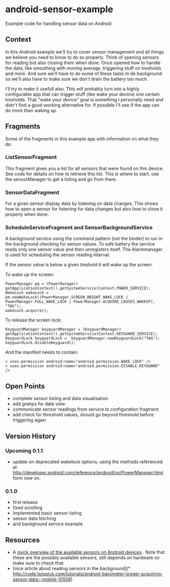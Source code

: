 android-sensor-example
======================

Example code for handling sensor data on Android

## Context

In this Android example we'll try to cover sensor management and all things we believe you need to
know to do so properly. Think of opening sensors for reading but also closing them when done. Once
opened how to handle the data, like smoothing with moving average, triggering stuff on tresholds
and more. And sure we'll have to do some of these tasks in de background so we'll also have to make
sure we don't drain the battery too much.

I'll try to make it usefull also. This will probably turn into a highly configurable app that can
trigger stuff (like wake your device) one certain tresholds. That "wake your device" goal is
something I personally need and didn't find a good working alternative for. If possible I'll see
if the app can do more than waking up.

## Fragments

Some of the fragments in this example app with information on what they do.

### ListSensorFragment

This fragment gives you a list for all sensors that were found on this device. See code for details
on how to retrieve this list. This is where to start, use the sensorManager to get a listing
and go from there.

### SensorDataFragment

For a given sensor display data by listening on data changes. This shows how to open a sensor for
listening for data changes but also how to close it properly when done.

### ScheduleServiceFragment and SensorBackgroundService

A background service using the command pattern (not the binder) to run in the background checking
for sensor values. To safe battery the service reads only one sensor value and then unregisters
itself. The Alarmmanager is used for scheduling the sensor reading interval.

If the sensor value is below a given treshold it will wake up the screen.

To wake up the screen:

    PowerManager pm = (PowerManager) getApplicationContext().getSystemService(Context.POWER_SERVICE);
    WakeLock wakeLock = pm.newWakeLock((PowerManager.SCREEN_BRIGHT_WAKE_LOCK | PowerManager.FULL_WAKE_LOCK | PowerManager.ACQUIRE_CAUSES_WAKEUP), "TAG");
    wakeLock.acquire();

To release the screen lock:

    KeyguardManager keyguardManager = (KeyguardManager) getApplicationContext().getSystemService(Context.KEYGUARD_SERVICE);
    KeyguardLock keyguardLock =  keyguardManager.newKeyguardLock("TAG");
    keyguardLock.disableKeyguard();

And the manifest needs to contain:

    < uses-permission android:name="android.permission.WAKE_LOCK" />
    < uses-permission android:name="android.permission.DISABLE_KEYGUARD" />

## Open Points

* complete sensor listing and data visualisation
* add grahps for data view
* communicate sensor readings from service to configuration fragment
* add check for threshold values, should go beyond threshold before triggering again

## Version History

### Upcoming 0.1.1

* update on deprecated wakelock options, using the methods referenced at http://developer.android.com/reference/android/os/PowerManager.html form now on.

### 0.1.0

* first release
* fixed scrolling
* implemented basic sensor listing
* sensor data fetching
* and background service example

## Resources

* A [quick overview of the available sensors on Android devices](http://developer.android.com/guide/topics/sensors/sensors_overview.html)
. Note that these are the possibly available sensors, still depends on hardware so make sure to
check that:
* [nice article about reading sensors in the background](* http://code.tutsplus.com/tutorials/android-barometer-logger-acquiring-sensor-data--mobile-10558)




